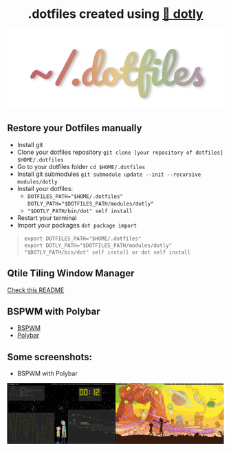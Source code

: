 <h1 align="center">
  .dotfiles created using <a href="https://github.com/CodelyTV/dotly">🌚 dotly</a>
</h1>

![logo](https://github.com/OSITO326/dotfiles/blob/main/assets/dotfiles.png)

## Restore your Dotfiles manually

* Install git
* Clone your dotfiles repository `git clone [your repository of dotfiles] $HOME/.dotfiles`
* Go to your dotfiles folder `cd $HOME/.dotfiles`
* Install git submodules `git submodule update --init --recursive modules/dotly`
* Install your dotfiles:
    - `DOTFILES_PATH="$HOME/.dotfiles" DOTLY_PATH="$DOTFILES_PATH/modules/dotly"` 
    - `"$DOTLY_PATH/bin/dot" self install`
* Restart your terminal
* Import your packages `dot package import`

> ```shell
> export DOTFILES_PATH="$HOME/.dotfiles" 
> export DOTLY_PATH="$DOTFILES_PATH/modules/dotly"
> "$DOTLY_PATH/bin/dot" self install or dot self install
> ```

## Qtile Tiling Window Manager

[Check this README](https://github.com/OSITO326/dotfiles/tree/main/os/linux/.config/qtile)

## BSPWM with Polybar
- [BSPWM](https://github.com/OSITO326/dotfiles/tree/main/os/linux/.config/bspwm)
- [Polybar](https://github.com/OSITO326/dotfiles/tree/main/os/linux/.config/polybar)

## Some screenshots:
- BSPWM with Polybar

![preview1](/assets/bspwm_polybar.png)